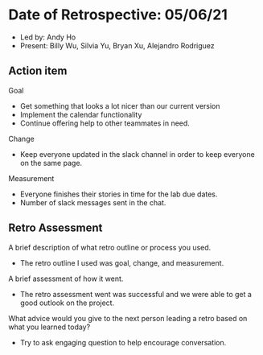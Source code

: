 # Date of Retrospective: 05/06/21

* Led by: Andy Ho
* Present: Billy Wu, Silvia Yu, Bryan Xu, Alejandro Rodriguez

## Action item

Goal
* Get something that looks a lot nicer than our current version
* Implement the calendar functionality
* Continue offering help to other teammates in need.

Change
* Keep everyone updated in the slack channel in order to keep everyone on the same page.

Measurement
* Everyone finishes their stories in time for the lab due dates. 
* Number of slack messages sent in the chat.

## Retro Assessment

A brief description of what retro outline or process you used.
* The retro outline I used was goal, change, and measurement.

A brief assessment of how it went.
* The retro assessment went was successful and we were able to get a good outlook on the project.

What advice would you give to the next person leading a retro based on what you learned today?
* Try to ask engaging question to help encourage conversation.
